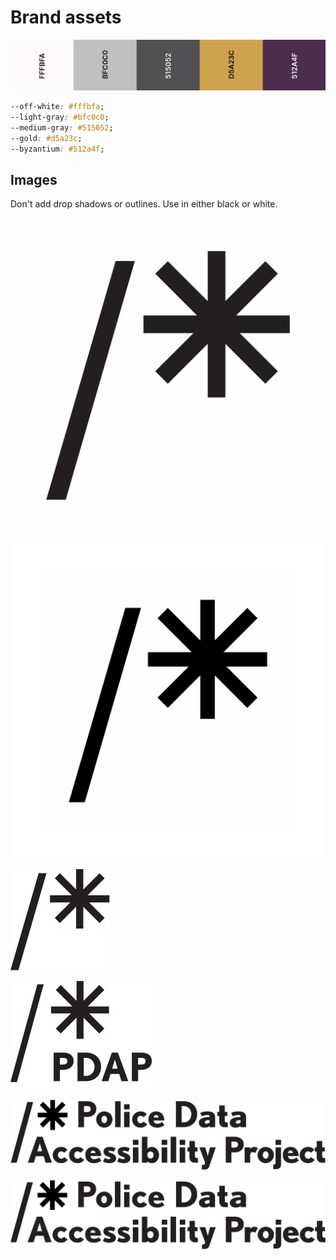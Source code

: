 # Brand assets

![](../../.gitbook/assets/screen-shot-2021-06-09-at-10.36.55-pm.png)

```css
--off-white: #fffbfa;
--light-gray: #bfc0c0;
--medium-gray: #515052;
--gold: #d5a23c;
--byzantium: #512a4f;
```

## Images

Don't add drop shadows or outlines. Use in either black or white.

![logo.png](../../.gitbook/assets/logo%20%281%29.png)

![logo-space.png \(extra space is for circle crops\)](../../.gitbook/assets/logo-space%20%281%29.png)

![logo.svg](../../.gitbook/assets/logo%20%281%29.svg)

![acronym.svg](../../.gitbook/assets/acronym%20%281%29.svg)

![lockup.png](../../.gitbook/assets/lockup%20%282%29%20%281%29.png)

![lockup.svg](../../.gitbook/assets/lockup%20%282%29.svg)



